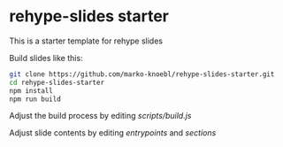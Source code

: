 # rehype-slides starter

This is a starter template for rehype slides

Build slides like this:

```bash
git clone https://github.com/marko-knoebl/rehype-slides-starter.git
cd rehype-slides-starter
npm install
npm run build
```

Adjust the build process by editing _scripts/build.js_

Adjust slide contents by editing _entrypoints_ and _sections_
